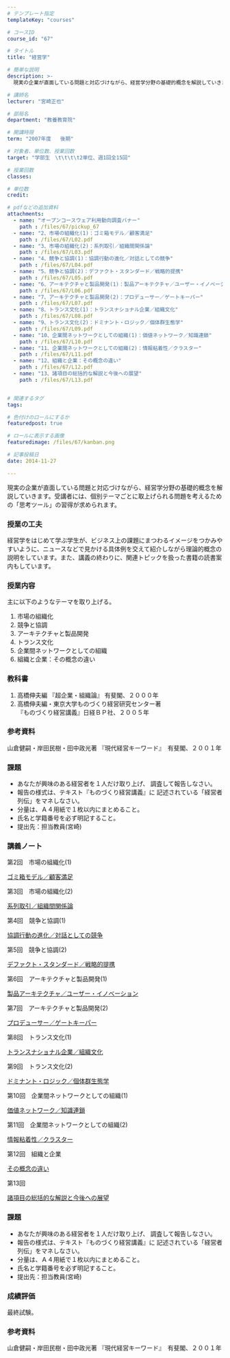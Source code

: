 ```yaml
---
# テンプレート指定
templateKey: "courses"

# コースID
course_id: "67"

# タイトル
title: "経営学"

# 簡単な説明
description: >-
  現実の企業が直面している問題と対応づけながら、経営学分野の基礎的概念を解説していきます。受講者には、個別テーマごとに取上げられる問題を考えるための「思考ツール」の習得が求められます。...

# 講師名
lecturer: "宮崎正也"

# 部局名
department: "教養教育院"

# 開講時限
term: "2007年度	後期"

# 対象者、単位数、授業回数
target: "学部生　\t\t\t\t2単位、週1回全15回"

# 授業回数
classes: 

# 単位数
credit: 

# pdfなどの追加資料
attachments: 
  - name: "オープンコースウェア利用動向調査バナー" 
    path : /files/67/pickup_67
  - name: "2、市場の組織化(1)：ゴミ箱モデル／顧客満足" 
    path : /files/67/L02.pdf
  - name: "3、市場の組織化(2)：系列取引／組織間関係論" 
    path : /files/67/L03.pdf
  - name: "4、競争と協調(1)：協調行動の進化／対話としての競争" 
    path : /files/67/L04.pdf
  - name: "5、競争と協調(2)：デファクト・スタンダード／戦略的提携" 
    path : /files/67/L05.pdf
  - name: "6、アーキテクチャと製品開発(1)：製品アーキテクチャ／ユーザー・イノベーション" 
    path : /files/67/L06.pdf
  - name: "7、アーキテクチャと製品開発(2)：プロデューサー／ゲートキーパー" 
    path : /files/67/L07.pdf
  - name: "8、トランス文化(1)：トランスナショナル企業／組織文化" 
    path : /files/67/L08.pdf
  - name: "9、トランス文化(2)：ドミナント・ロジック／個体群生態学" 
    path : /files/67/L09.pdf
  - name: "10、企業間ネットワークとしての組織(1)：価値ネットワーク／知識連鎖" 
    path : /files/67/L10.pdf
  - name: "11、企業間ネットワークとしての組織(2)：情報粘着性／クラスター" 
    path : /files/67/L11.pdf
  - name: "12、組織と企業：その概念の違い" 
    path : /files/67/L12.pdf
  - name: "13、諸項目の総括的な解説と今後への展望" 
    path : /files/67/L13.pdf


# 関連するタグ
tags:

# 色付けのロールにするか
featuredpost: true

# ロールに表示する画像
featuredimage: /files/67/kanban.png

# 記事投稿日
date: 2014-11-27

---
```

現実の企業が直面している問題と対応づけながら、経営学分野の基礎的概念を解説していきます。受講者には、個別テーマごとに取上げられる問題を考えるための「思考ツール」の習得が求められます。
### 授業の工夫

経営学をはじめて学ぶ学生が、ビジネス上の課題にまつわるイメージをつかみやすいように、ニュースなどで見かける具体例を交えて紹介しながら理論的概念の説明をしています。また、講義の終わりに、関連トピックを扱った書籍の読書案内もしています。

### 授業内容

主に以下のようなテーマを取り上げる。

  1. 市場の組織化
  2. 競争と協調
  3. アーキテクチャと製品開発
  4. トランス文化
  5. 企業間ネットワークとしての組織
  6. 組織と企業：その概念の違い

### 教科書

  1. 高橋伸夫編 『超企業・組織論』 有斐閣、２０００年
  2. 高橋伸夫編・東京大学ものづくり経営研究センター著  
    『ものづくり経営講義』日経ＢＰ社、２００５年

### 参考資料

山倉健嗣・岸田民樹・田中政光著 『現代経営キーワード』　有斐閣、２００１年 

### 課題

  * あなたが興味のある経営者を１人だけ取り上げ、 調査して報告しなさい。
  * 報告の様式は、テキスト『ものづくり経営講義』に 記述されている「経営者列伝」をマネしなさい。
  * 分量は、Ａ４用紙で１枚以内にまとめること。
  * 氏名と学籍番号を必ず明記すること。
  * 提出先：担当教員(宮崎)

### 講義ノート

第2回　市場の組織化(1) 


[ゴミ箱モデル／顧客満足](/files/67/L02.pdf) 

第3回　市場の組織化(2)


[系列取引／組織間関係論](/files/67/L03.pdf) 

第4回　競争と協調(1)


[協調行動の進化／対話としての競争](/files/67/L04.pdf) 

第5回　競争と協調(2)


[デファクト・スタンダード／戦略的提携](/files/67/L05.pdf) 

第6回　アーキテクチャと製品開発(1)


[製品アーキテクチャ／ユーザー・イノベーション](/files/67/L06.pdf) 

第7回　アーキテクチャと製品開発(2)


[プロデューサー／ゲートキーパー](/files/67/L07.pdf) 

第8回　トランス文化(1)


[トランスナショナル企業／組織文化](/files/67/L08.pdf) 

第9回　トランス文化(2)


[ドミナント・ロジック／個体群生態学](/files/67/L09.pdf) 

第10回　企業間ネットワークとしての組織(1)


[価値ネットワーク／知識連鎖](/files/67/L10.pdf) 

第11回　企業間ネットワークとしての組織(2)


[情報粘着性／クラスター](/files/67/L11.pdf) 

第12回　組織と企業


[その概念の違い](/files/67/L12.pdf) 

第13回　


[諸項目の総括的な解説と今後への展望](/files/67/L13.pdf) 
### 課題

  * あなたが興味のある経営者を１人だけ取り上げ、 調査して報告しなさい。
  * 報告の様式は、テキスト『ものづくり経営講義』に 記述されている「経営者列伝」をマネしなさい。
  * 分量は、Ａ４用紙で１枚以内にまとめること。
  * 氏名と学籍番号を必ず明記すること。
  * 提出先：担当教員(宮崎)
### 成績評価

最終試験。
### 参考資料

山倉健嗣・岸田民樹・田中政光著 『現代経営キーワード』　有斐閣、２００１年